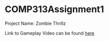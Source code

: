 # COMP313Assignment1

Project Name: Zombie Thrillz

Link to Gameplay Video can be found [here](https://youtu.be/IJ8_aUjAF7Q) 
 

